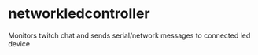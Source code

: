 # networkledcontroller
Monitors twitch chat and sends serial/network messages to connected led device
